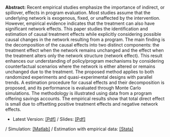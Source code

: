 **Abstract:** Recent empirical studies emphasize the importance of indirect, or spillover, effects in program evaluation. Most studies assume that the underlying network is exogenous, fixed, or unaffected by the intervention. However, empirical evidence indicates that the treatment can also have significant network effects. This paper studies the identification and estimation of causal treatment effects while explicitly considering possible causal changes in the network resulting from a program. The main finding is the decomposition of the causal effects into two distinct components: the treatment effect when the network remains unchanged and the effect when the treatment alters only the network structure (network effect). This result enhances our understanding of policy/program mechanisms by considering counterfactual scenarios where the network is either altered or remains unchanged due to the treatment. The proposed method applies to both randomized experiments and quasi-experimental designs with parallel trends. A estimation procedure for causal effects and their decomposition is proposed, and its performance is evaluated through Monte Carlo simulations. The methodology is illustrated using data from a program offering savings accounts. The empirical results show that total direct effect is small due to offsetting positive treatment effects and negative network effects.

* Latest Version: [[Pdf]](/assets/docs/JMP.pdf) / Slides: [[Pdf]](/assets/docs/JMP_seminar.pdf)
<!-- * Data Source: [[Replication Data]](https://dataverse.harvard.edu/dataset.xhtml?persistentId=doi:10.7910/DVN/K6QU2J)
--- Comola, Margherita; Prina, Silvia, 2020, "Replication data for: Treatment Effect Accounting for Network Changes", https://doi.org/10.7910/DVN/K6QU2J, Harvard Dataverse, V1 -->
/ Simulation: [[Matlab]](https://github.com/SiwonRyu/TENC_Simulation) / Estimation with empirical data: [[Stata]](https://github.com/SiwonRyu/TENC_Estimation)